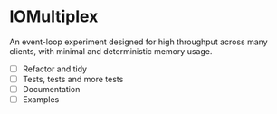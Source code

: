 # IOMultiplex

An event-loop experiment designed for high throughput across many
clients, with minimal and deterministic memory usage.

* [ ] Refactor and tidy  
* [ ] Tests, tests and more tests  
* [ ] Documentation  
* [ ] Examples  
